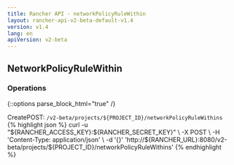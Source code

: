 ```yaml
---
title: Rancher API - networkPolicyRuleWithin
layout: rancher-api-v2-beta-default-v1.4
version: v1.4
lang: en
apiVersion: v2-beta
---
```


## NetworkPolicyRuleWithin




### Operations
{::options parse_block_html="true" /}
<a id="create"></a>
<div class="action"><span class="header">Create<span class="headerright">POST:  <code>/v2-beta/projects/${PROJECT_ID}/networkPolicyRuleWithins</code></span></span>
<div class="action-contents"> {% highlight json %}
curl -u "${RANCHER_ACCESS_KEY}:${RANCHER_SECRET_KEY}" \
-X POST \
-H 'Content-Type: application/json' \
-d '{}' 'http://${RANCHER_URL}:8080/v2-beta/projects/${PROJECT_ID}/networkPolicyRuleWithins'
{% endhighlight %}
</div></div>



